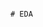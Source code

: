                                                                                                                      # EDA 
 
